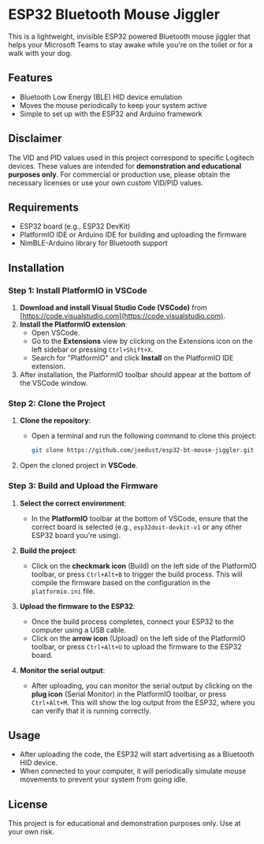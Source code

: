 # ESP32 Bluetooth Mouse Jiggler

This is a lightweight, invisible ESP32 powered Bluetooth mouse jiggler that helps your Microsoft Teams to stay awake while you're on the toilet or for a walk with your dog.

## Features
- Bluetooth Low Energy (BLE) HID device emulation
- Moves the mouse periodically to keep your system active
- Simple to set up with the ESP32 and Arduino framework

## Disclaimer
The VID and PID values used in this project correspond to specific Logitech devices. These values are intended for **demonstration and educational purposes only**. For commercial or production use, please obtain the necessary licenses or use your own custom VID/PID values.

## Requirements
- ESP32 board (e.g., ESP32 DevKit)
- PlatformIO IDE or Arduino IDE for building and uploading the firmware
- NimBLE-Arduino library for Bluetooth support

## Installation

### Step 1: Install PlatformIO in VSCode
1. **Download and install Visual Studio Code (VSCode)** from [https://code.visualstudio.com](https://code.visualstudio.com).
2. **Install the PlatformIO extension**:
    - Open VSCode.
    - Go to the **Extensions** view by clicking on the Extensions icon on the left sidebar or pressing `Ctrl+Shift+X`.
    - Search for "PlatformIO" and click **Install** on the PlatformIO IDE extension.
3. After installation, the PlatformIO toolbar should appear at the bottom of the VSCode window.

### Step 2: Clone the Project
1. **Clone the repository**:
    - Open a terminal and run the following command to clone this project:
      ```bash
      git clone https://github.com/joedust/esp32-bt-mouse-jiggler.git
      ```
    
2. Open the cloned project in **VSCode**.

### Step 3: Build and Upload the Firmware

1. **Select the correct environment**:
    - In the **PlatformIO** toolbar at the bottom of VSCode, ensure that the correct board is selected (e.g., `esp32doit-devkit-v1` or any other ESP32 board you're using).
  
2. **Build the project**:
    - Click on the **checkmark icon** (Build) on the left side of the PlatformIO toolbar, or press `Ctrl+Alt+B` to trigger the build process. This will compile the firmware based on the configuration in the `platformio.ini` file.

3. **Upload the firmware to the ESP32**:
    - Once the build process completes, connect your ESP32 to the computer using a USB cable.
    - Click on the **arrow icon** (Upload) on the left side of the PlatformIO toolbar, or press `Ctrl+Alt+U` to upload the firmware to the ESP32 board.

4. **Monitor the serial output**:
    - After uploading, you can monitor the serial output by clicking on the **plug icon** (Serial Monitor) in the PlatformIO toolbar, or press `Ctrl+Alt+M`. This will show the log output from the ESP32, where you can verify that it is running correctly.

## Usage
- After uploading the code, the ESP32 will start advertising as a Bluetooth HID device.
- When connected to your computer, it will periodically simulate mouse movements to prevent your system from going idle.

## License
This project is for educational and demonstration purposes only. Use at your own risk.
